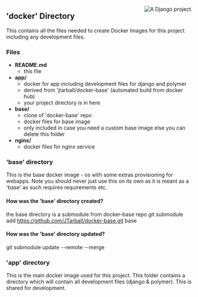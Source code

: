 <a href="http://www.djangoproject.com/" ><img src="https://www.djangoproject.com/m/img/badges/djangoproject120x25.gif" border="0" alt="A Django project." title="A Django project." style="float: right;" /></a>

## 'docker' Directory 

This contains all the files needed to create Docker Images for this project including any development files.

### Files

* **README.md**
  - this file
* **app/**
  - docker for app including development files for django and polymer 
  - derived from 'jtarball/docker-base' (automated build from docker hub)
  - your project directory is in here
* **base/**     
  - clone of 'docker-base' repo
  - docker files for base image
  - only included in case you need a custom base image else you can delete this folder
* **nginx/**      
  - docker files for nginx service 


### 'base' directory 
This is the base docker image - os with some extras provisioning for webapps. 
Note you should never just use this on its own as it is meant as a 'base' as 
such requires requirements etc.

#### How was the 'base' directory created?
the base directory is a submodule from docker-base repo
git submodule add https://github.com/JTarball/docker-base.git base

#### How was the 'base' directory updated?
git submodule update --remote --merge 

### 'app' directory
This is the main docker image used for this project. This folder contains a directory 
which will contain all development files (django & polymer). This is shared for development.



